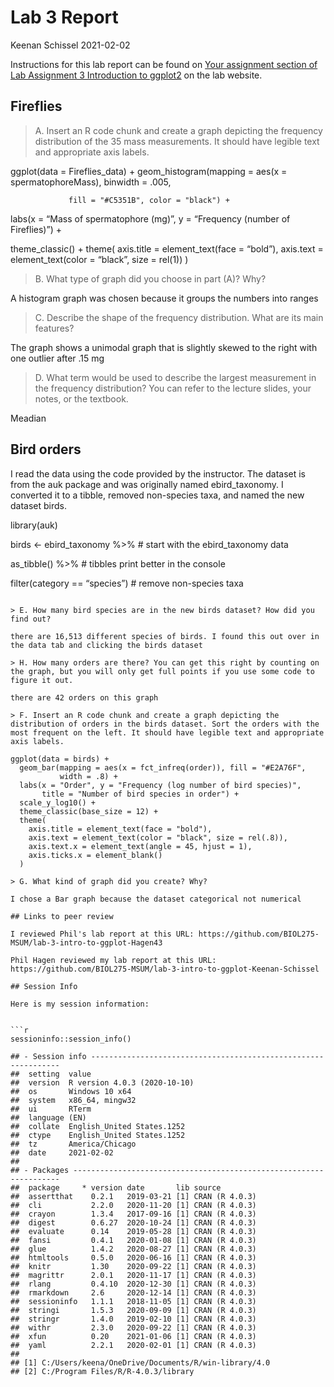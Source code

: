Lab 3 Report
================
Keenan Schissel
2021-02-02

Instructions for this lab report can be found on [Your assignment
section of Lab Assignment 3 Introduction to
ggplot2](https://biol275-msum.github.io/introduction-to-ggplot2.html#your-assignment)
on the lab website.

## Fireflies

> A. Insert an R code chunk and create a graph depicting the frequency
> distribution of the 35 mass measurements. It should have legible text
> and appropriate axis labels.

ggplot(data = Fireflies\_data) + geom\_histogram(mapping = aes(x =
spermatophoreMass), binwidth = .005,

``` 
             fill = "#C5351B", color = "black") +
```

labs(x = “Mass of spermatophore (mg)”, y = “Frequency (number of
Fireflies)”) +

theme\_classic() + theme( axis.title = element\_text(face = “bold”),
axis.text = element\_text(color = “black”, size = rel(1)) )

> B. What type of graph did you choose in part (A)? Why?

A histogram graph was chosen because it groups the numbers into ranges

> C. Describe the shape of the frequency distribution. What are its main
> features?

The graph shows a unimodal graph that is slightly skewed to the right
with one outlier after .15 mg

> D. What term would be used to describe the largest measurement in the
> frequency distribution? You can refer to the lecture slides, your
> notes, or the textbook.

Meadian

## Bird orders

I read the data using the code provided by the instructor. The dataset
is from the auk package and was originally named ebird\_taxonomy. I
converted it to a tibble, removed non-species taxa, and named the new
dataset birds.

library(auk)

birds \<- ebird\_taxonomy %\>% \# start with the ebird\_taxonomy data

as\_tibble() %\>% \# tibbles print better in the console

filter(category == “species”) \# remove non-species taxa

```` 

> E. How many bird species are in the new birds dataset? How did you find out?

there are 16,513 different species of birds. I found this out over in the data tab and clicking the birds dataset

> H. How many orders are there? You can get this right by counting on the graph, but you will only get full points if you use some code to figure it out.

there are 42 orders on this graph

> F. Insert an R code chunk and create a graph depicting the distribution of orders in the birds dataset. Sort the orders with the most frequent on the left. It should have legible text and appropriate axis labels.

ggplot(data = birds) +
  geom_bar(mapping = aes(x = fct_infreq(order)), fill = "#E2A76F", 
           width = .8) +
  labs(x = "Order", y = "Frequency (log number of bird species)", 
       title = "Number of bird species in order") +
  scale_y_log10() +
  theme_classic(base_size = 12) +
  theme(
    axis.title = element_text(face = "bold"),
    axis.text = element_text(color = "black", size = rel(.8)),
    axis.text.x = element_text(angle = 45, hjust = 1),
    axis.ticks.x = element_blank()
  )

> G. What kind of graph did you create? Why?

I chose a Bar graph because the dataset categorical not numerical

## Links to peer review

I reviewed Phil's lab report at this URL: https://github.com/BIOL275-MSUM/lab-3-intro-to-ggplot-Hagen43

Phil Hagen reviewed my lab report at this URL: https://github.com/BIOL275-MSUM/lab-3-intro-to-ggplot-Keenan-Schissel

## Session Info

Here is my session information:


```r
sessioninfo::session_info()
````

    ## - Session info ---------------------------------------------------------------
    ##  setting  value                       
    ##  version  R version 4.0.3 (2020-10-10)
    ##  os       Windows 10 x64              
    ##  system   x86_64, mingw32             
    ##  ui       RTerm                       
    ##  language (EN)                        
    ##  collate  English_United States.1252  
    ##  ctype    English_United States.1252  
    ##  tz       America/Chicago             
    ##  date     2021-02-02                  
    ## 
    ## - Packages -------------------------------------------------------------------
    ##  package     * version date       lib source        
    ##  assertthat    0.2.1   2019-03-21 [1] CRAN (R 4.0.3)
    ##  cli           2.2.0   2020-11-20 [1] CRAN (R 4.0.3)
    ##  crayon        1.3.4   2017-09-16 [1] CRAN (R 4.0.3)
    ##  digest        0.6.27  2020-10-24 [1] CRAN (R 4.0.3)
    ##  evaluate      0.14    2019-05-28 [1] CRAN (R 4.0.3)
    ##  fansi         0.4.1   2020-01-08 [1] CRAN (R 4.0.3)
    ##  glue          1.4.2   2020-08-27 [1] CRAN (R 4.0.3)
    ##  htmltools     0.5.0   2020-06-16 [1] CRAN (R 4.0.3)
    ##  knitr         1.30    2020-09-22 [1] CRAN (R 4.0.3)
    ##  magrittr      2.0.1   2020-11-17 [1] CRAN (R 4.0.3)
    ##  rlang         0.4.10  2020-12-30 [1] CRAN (R 4.0.3)
    ##  rmarkdown     2.6     2020-12-14 [1] CRAN (R 4.0.3)
    ##  sessioninfo   1.1.1   2018-11-05 [1] CRAN (R 4.0.3)
    ##  stringi       1.5.3   2020-09-09 [1] CRAN (R 4.0.3)
    ##  stringr       1.4.0   2019-02-10 [1] CRAN (R 4.0.3)
    ##  withr         2.3.0   2020-09-22 [1] CRAN (R 4.0.3)
    ##  xfun          0.20    2021-01-06 [1] CRAN (R 4.0.3)
    ##  yaml          2.2.1   2020-02-01 [1] CRAN (R 4.0.3)
    ## 
    ## [1] C:/Users/keena/OneDrive/Documents/R/win-library/4.0
    ## [2] C:/Program Files/R/R-4.0.3/library
